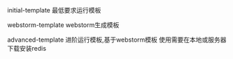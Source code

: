 initial-template
    最低要求运行模板

webstorm-template
    webstorm生成模板

advanced-template
    进阶运行模板,基于webstorm模板
    使用需要在本地或服务器下载安装redis
    